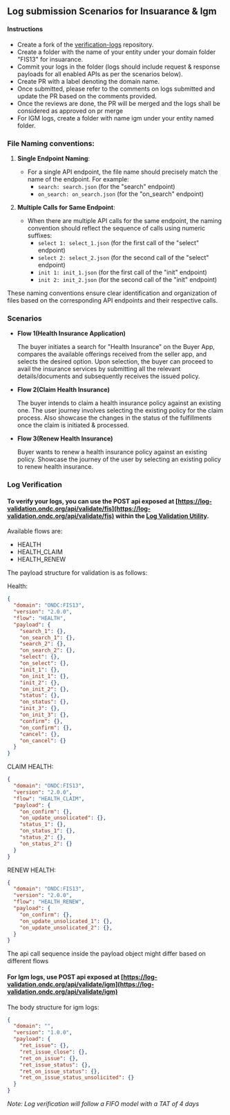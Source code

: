 ## Log submission Scenarios for Insuarance & Igm

#### Instructions

- Create a fork of the [verification-logs](https://github.com/ONDC-Official/verification-logs) repository.
- Create a folder with the name of your entity under your domain folder "FIS13" for insuarance.
- Commit your logs in the folder (logs should include request & response payloads for all enabled APIs as per the scenarios below).
- Create PR with a label denoting the domain name.
- Once submitted, please refer to the comments on logs submitted and update the PR based on the comments provided.
- Once the reviews are done, the PR will be merged and the logs shall be considered as approved on pr merge
- For IGM logs, create a folder with name igm under your entity named folder.

### File Naming conventions:

1. **Single Endpoint Naming**:

   - For a single API endpoint, the file name should precisely match the name of the endpoint. For example:
     - `search: search.json` (for the "search" endpoint)
     - `on_search: on_search.json` (for the "on_search" endpoint)

2. **Multiple Calls for Same Endpoint**:

   - When there are multiple API calls for the same endpoint, the naming convention should reflect the sequence of calls using numeric suffixes:
     - `select 1: select_1.json` (for the first call of the "select" endpoint)
     - `select 2: select_2.json` (for the second call of the "select" endpoint)
     - `init 1: init_1.json` (for the first call of the "init" endpoint)
     - `init 2: init_2.json` (for the second call of the "init" endpoint)

These naming conventions ensure clear identification and organization of files based on the corresponding API endpoints and their respective calls.

### Scenarios
- **Flow 1(Health Insurance Application)**

  The buyer initiates a search for "Health Insurance" on the Buyer App, compares the available offerings received from the seller app, and selects the desired option. Upon selection, the buyer can proceed to avail the insurance services by submitting all the relevant details/documents and subsequently receives the issued policy.
- **Flow 2(Claim Health Insurance)**

  The buyer intends to claim a health insurance policy against an existing one. The user journey involves selecting the existing policy for the claim process. Also showcase the changes in the status of the fulfillments once the claim is initiated & processed.
- **Flow 3(Renew Health Insurance)**

  Buyer wants to renew a health insurance policy against an existing policy. Showcase the journey of the user by selecting an existing policy to renew health insurance. 

### Log Verification

#### To verify your logs, you can use the POST api exposed at [https://log-validation.ondc.org/api/validate/fis](https://log-validation.ondc.org/api/validate/fis) within the [Log Validation Utility](https://github.com/ONDC-Official/log-validation-utility).

Available flows are:
- HEALTH
- HEALTH_CLAIM
- HEALTH_RENEW

The payload structure for validation is as follows:

Health:
```json
{
  "domain": "ONDC:FIS13",
  "version": "2.0.0",
  "flow": "HEALTH",
  "payload": {
    "search_1": {},
    "on_search_1": {},
    "search_2": {},
    "on_search_2": {},
    "select": {},
    "on_select": {},
    "init_1": {},
    "on_init_1": {},
    "init_2": {},
    "on_init_2": {},
    "status": {},
    "on_status": {},
    "init_3": {},
    "on_init_3": {},
    "confirm": {},
    "on_confirm": {},
    "cancel": {},
    "on_cancel": {}
  }
}
```

CLAIM HEALTH:
```json
{
  "domain": "ONDC:FIS13",
  "version": "2.0.0",
  "flow": "HEALTH_CLAIM",
  "payload": {
    "on_confirm": {},
    "on_update_unsolicated": {},
    "status_1": {},
    "on_status_1": {},
    "status_2": {},
    "on_status_2": {}
  }
}
```

RENEW HEALTH:
```json
{
  "domain": "ONDC:FIS13",
  "version": "2.0.0",
  "flow": "HEALTH_RENEW",
  "payload": {
    "on_confirm": {},
    "on_update_unsolicated_1": {},
    "on_update_unsolicated_2": {},
  }
}
```

The api call sequence inside the payload object might differ based on different flows

#### For Igm logs, use POST api exposed at [https://log-validation.ondc.org/api/validate/igm](https://log-validation.ondc.org/api/validate/igm)

The body structure for igm logs:

```json
{
  "domain": "",
  "version": "1.0.0",
  "payload": {
    "ret_issue": {},
    "ret_issue_close": {},
    "ret_on_issue": {},
    "ret_issue_status": {},
    "ret_on_issue_status": {},
    "ret_on_issue_status_unsolicited": {}
  }
}
```

_Note: Log verification will follow a FIFO model with a TAT of 4 days_

